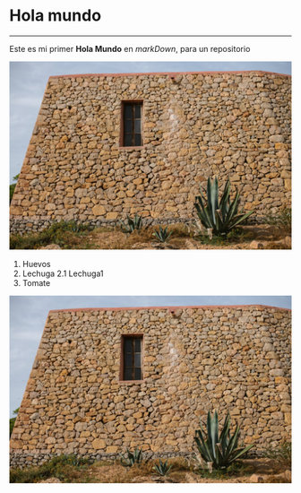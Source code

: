 # Hola mundo
---

Este es mi primer **Hola Mundo** en *markDown*, para un repositorio

![casa](image.png)

1. Huevos
2. Lechuga
    2.1 Lechuga1
3. Tomate


<p><a href="image.png" target="_blank"> 
      <img src="image.png" alt="casa"></a>
</p>
<br>
